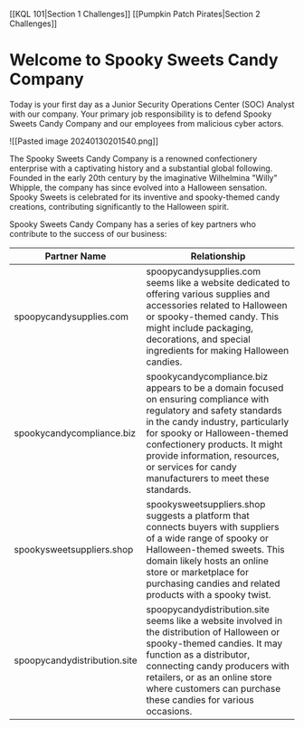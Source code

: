
[[KQL 101|Section 1 Challenges]]
[[Pumpkin Patch Pirates|Section 2 Challenges]]

# Welcome to Spooky Sweets Candy Company
Today is your first day as a Junior Security Operations Center (SOC) Analyst with our company. Your primary job responsibility is to defend Spooky Sweets Candy Company and our employees from malicious cyber actors.


![[Pasted image 20240130201540.png]]

The Spooky Sweets Candy Company is a renowned confectionery enterprise with a captivating history and a substantial global following. Founded in the early 20th century by the imaginative Wilhelmina "Willy" Whipple, the company has since evolved into a Halloween sensation. Spooky Sweets is celebrated for its inventive and spooky-themed candy creations, contributing significantly to the Halloween spirit.

Spooky Sweets Candy Company has a series of key partners who contribute to the success of our business:

|Partner Name|Relationship|
|---|---|
|spoopycandysupplies.com|spoopycandysupplies.com seems like a website dedicated to offering various supplies and accessories related to Halloween or spooky-themed candy. This might include packaging, decorations, and special ingredients for making Halloween candies.|
|spookycandycompliance.biz|spookycandycompliance.biz appears to be a domain focused on ensuring compliance with regulatory and safety standards in the candy industry, particularly for spooky or Halloween-themed confectionery products. It might provide information, resources, or services for candy manufacturers to meet these standards.|
|spookysweetsuppliers.shop|spookysweetsuppliers.shop suggests a platform that connects buyers with suppliers of a wide range of spooky or Halloween-themed sweets. This domain likely hosts an online store or marketplace for purchasing candies and related products with a spooky twist.|
|spoopycandydistribution.site|spoopycandydistribution.site seems like a website involved in the distribution of Halloween or spooky-themed candies. It may function as a distributor, connecting candy producers with retailers, or as an online store where customers can purchase these candies for various occasions.|